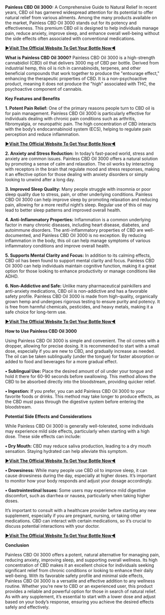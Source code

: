 **Painless CBD Oil 3000:** A Comprehensive Guide to Natural Relief In recent years, CBD oil has garnered widespread attention for its potential to offer natural relief from various ailments. Among the many products available on the market, Painless CBD Oil 3000 stands out for its potency and effectiveness. This premium CBD oil is designed to help individuals manage pain, reduce anxiety, improve sleep, and enhance overall well-being without the side effects often associated with conventional medications.

**[►Visit The Official Website To Get Your Bottle Now◄](https://nutraleafs.com/Painless)**

**What is Painless CBD Oil 3000?**
Painless CBD Oil 3000 is a high-strength cannabidiol (CBD) oil that delivers 3000 mg of CBD per bottle. Derived from industrial hemp, this oil is rich in cannabinoids, terpenes, and other beneficial compounds that work together to produce the "entourage effect," enhancing the therapeutic properties of CBD. It is a non-psychoactive product, meaning it does not produce the "high" associated with THC, the psychoactive component of cannabis.

**Key Features and Benefits**

**1.	Potent Pain Relief:** One of the primary reasons people turn to CBD oil is for pain management. Painless CBD Oil 3000 is particularly effective for individuals dealing with chronic pain conditions such as arthritis, fibromyalgia, or neuropathic pain. The high concentration of CBD interacts with the body’s endocannabinoid system (ECS), helping to regulate pain perception and reduce inflammation.

**[►Visit The Official Website To Get Your Bottle Now◄](https://nutraleafs.com/Painless)**

**2.	Anxiety and Stress Reduction:** In today’s fast-paced world, stress and anxiety are common issues. Painless CBD Oil 3000 offers a natural solution by promoting a sense of calm and relaxation. The oil works by interacting with receptors in the brain that regulate mood and stress responses, making it an effective option for those dealing with anxiety disorders or simply looking to unwind after a long day.

**3.	Improved Sleep Quality:** Many people struggle with insomnia or poor sleep quality due to stress, pain, or other underlying conditions. Painless CBD Oil 3000 can help improve sleep by promoting relaxation and reducing pain, allowing for a more restful night’s sleep. Regular use of this oil may lead to better sleep patterns and improved overall health.

**4.	Anti-Inflammatory Properties:** Inflammation is a common underlying factor in many chronic diseases, including heart disease, diabetes, and autoimmune disorders. The anti-inflammatory properties of CBD are well-documented, and Painless CBD Oil 3000 is no exception. By reducing inflammation in the body, this oil can help manage symptoms of various inflammatory conditions and improve overall health.

**5.	Supports Mental Clarity and Focus:** In addition to its calming effects, CBD oil has been found to support mental clarity and focus. Painless CBD Oil 3000 can help individuals maintain cognitive function, making it a great option for those looking to enhance productivity or manage conditions like ADHD.

**6.	Non-Addictive and Safe:** Unlike many pharmaceutical painkillers and anti-anxiety medications, CBD oil is non-addictive and has a favorable safety profile. Painless CBD Oil 3000 is made from high-quality, organically grown hemp and undergoes rigorous testing to ensure purity and potency. It is free from harmful chemicals, pesticides, and heavy metals, making it a safe choice for long-term use.

**[►Visit The Official Website To Get Your Bottle Now◄](https://nutraleafs.com/Painless)**

**How to Use Painless CBD Oil 3000**

Using Painless CBD Oil 3000 is simple and convenient. The oil comes with a dropper, allowing for precise dosing. It is recommended to start with a small dose, especially if you are new to CBD, and gradually increase as needed. The oil can be taken sublingually (under the tongue) for faster absorption or added to food and beverages for a more gradual effect.

**•	Sublingual Use:** Place the desired amount of oil under your tongue and hold it there for 60-90 seconds before swallowing. This method allows the CBD to be absorbed directly into the bloodstream, providing quicker relief.

**•	Ingestion:** If you prefer, you can add Painless CBD Oil 3000 to your favorite foods or drinks. This method may take longer to produce effects, as the CBD must pass through the digestive system before entering the bloodstream.

**Potential Side Effects and Considerations**

While Painless CBD Oil 3000 is generally well-tolerated, some individuals may experience mild side effects, particularly when starting with a high dose. These side effects can include:

**•	Dry Mouth:** CBD may reduce saliva production, leading to a dry mouth sensation. Staying hydrated can help alleviate this symptom.

**[►Visit The Official Website To Get Your Bottle Now◄](https://nutraleafs.com/Painless)**

**•	Drowsiness:** While many people use CBD oil to improve sleep, it can cause drowsiness during the day, especially at higher doses. It’s important to monitor how your body responds and adjust your dosage accordingly.

**•	Gastrointestinal Issues:** Some users may experience mild digestive discomfort, such as diarrhea or nausea, particularly when taking higher doses.

It’s important to consult with a healthcare provider before starting any new supplement, especially if you are pregnant, nursing, or taking other medications. CBD can interact with certain medications, so it’s crucial to discuss potential interactions with your doctor.

**[►Visit The Official Website To Get Your Bottle Now◄](https://nutraleafs.com/Painless)**

**Conclusion**

Painless CBD Oil 3000 offers a potent, natural alternative for managing pain, reducing anxiety, improving sleep, and supporting overall wellness. Its high concentration of CBD makes it an excellent choice for individuals seeking significant relief from chronic conditions or looking to enhance their daily well-being. With its favorable safety profile and minimal side effects, Painless CBD Oil 3000 is a versatile and effective addition to any wellness routine.
Whether you’re new to CBD or an experienced user, this product provides a reliable and powerful option for those in search of natural relief. As with any supplement, it’s essential to start with a lower dose and adjust based on your body’s response, ensuring you achieve the desired effects safely and effectively.

